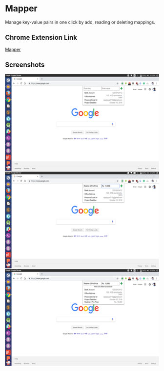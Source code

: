 # Mapper
Manage key-value pairs in one click by add, reading or deleting mappings.

## Chrome Extension Link
[Mapper](https://chrome.google.com/webstore/detail/mapper/bgeofhefagcifjgeonhbfpadpjmlidgm)

## Screenshots
![Screenshot 1](/screenshots/Screenshot1.png)
![Screenshot 2](/screenshots/Screenshot2.png)
![Screenshot 3](/screenshots/Screenshot3.png)
